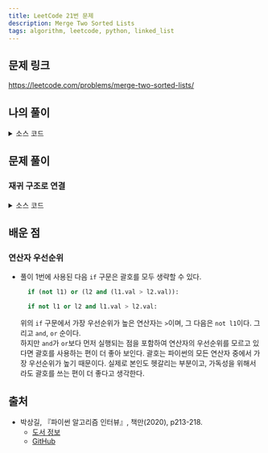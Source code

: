 ```yaml
---
title: LeetCode 21번 문제
description: Merge Two Sorted Lists
tags: algorithm, leetcode, python, linked_list
---
```


## 문제 링크

https://leetcode.com/problems/merge-two-sorted-lists/

## 나의 풀이

<details>
<summary>소스 코드</summary>
<div markdown="1">

```python
class ListNode:
    def __init__(self, val=0, next=None):
        self.val = val
        self.next = next


class Solution:
    def my_solution(self, l1: ListNode, l2: ListNode) -> ListNode:
        # 빈 연결 리스트의 경우
        if not l1 and not l2:
            return None
        if not l1:
            return l2
        if not l2:
            return l1

        # 연결 리스트의 머리와 현재 위치를 초기화
        merged_node = curr_node = None

        # 두 리스트 병합 수행
        while l1 and l2:
            if l1.val >= l2.val:
                if not curr_node:
                    merged_node = curr_node = ListNode(l2.val)
                else:
                    curr_node.next = ListNode(l2.val)
                    curr_node = curr_node.next
                l2 = l2.next
            else:
                if not curr_node:
                    merged_node = curr_node = ListNode(l1.val)
                else:
                    curr_node.next = ListNode(l1.val)
                    curr_node = curr_node.next
                l1 = l1.next

        # 연결 리스트에 요소가 남았다면 남은 요소를 모조리 연결
        if not l1:
            while l2:
                curr_node.next = ListNode(l2.val)
                curr_node = curr_node.next
                l2 = l2.next
        else:
            while l1:
                curr_node.next = ListNode(l1.val)
                curr_node = curr_node.next
                l1 = l1.next

        return merged_node
```

</div>
</details>

## 문제 풀이

### 재귀 구조로 연결

<details>
<summary>소스 코드</summary>
<div markdown="1">

```python
class ListNode:
    def __init__(self, val=0, next=None):
        self.val = val
        self.next = next


class Solution:
    def solution1(self, l1: ListNode, l2: ListNode) -> ListNode:
        # l1과 l2 값을 비교, 작은 값을 왼쪽(l1)으로 스왑
        if (not l1) or (l2 and (l1.val > l2.val)):
            l1, l2 = l2, l1
            
        # l1의 next를 재귀 호출
        # 최종적으로 모두 백트래킹으로 엮이면서 하나의 연결 리스트로 병합
        if l1:
            l1.next = self.solution1(l1.next, l2)
        return l1
```

</div>
</details>

## 배운 점

### 연산자 우선순위

- 풀이 1번에 사용된 다음 `if` 구문은 괄호를 모두 생략할 수 있다.
  ```python
    if (not l1) or (l2 and (l1.val > l2.val)):
  ```
  ```python
    if not l1 or l2 and l1.val > l2.val:
  ```
  위의 `if` 구문에서 가장 우선순위가 높은 연산자는 `>`이며, 그 다음은 `not l1`이다. 그리고 `and`, `or` 순이다.  
  하지만 `and`가 `or`보다 먼저 실행되는 점을 포함하여 연산자의 우선순위를 모르고 있다면 괄호를 사용하는 편이 더 좋아 보인다. 괄호는 파이썬의 모든 연산자 중에서 가장 우선순위가 높기 때문이다. 실제로 본인도 헷갈리는 부분이고, 가독성을 위해서라도 괄호를 쓰는 편이 더 좋다고 생각한다.

## 출처

- 박상길, 『파이썬 알고리즘 인터뷰』, 책만(2020), p213-218.
  - [도서 정보](https://www.onlybook.co.kr/entry/algorithm-interview)
  - [GitHub](https://github.com/onlybooks/algorithm-interview)
